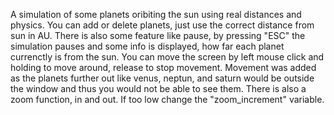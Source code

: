 A simulation of some planets oribiting the sun using real distances and physics. You can add or delete planets, just use the correct distance from sun in AU. 
There is also some feature like pause, by pressing "ESC" the simulation pauses and some info is displayed, how far each planet currenctly is from the sun. 
You can move the screen by left mouse click and holding to move around, release to stop movement.
Movement was added as the planets further out like venus, neptun, and saturn would be outside the window and thus you would not be able to see them.
There is also a zoom function, in and out. If too low change the "zoom_increment" variable.
